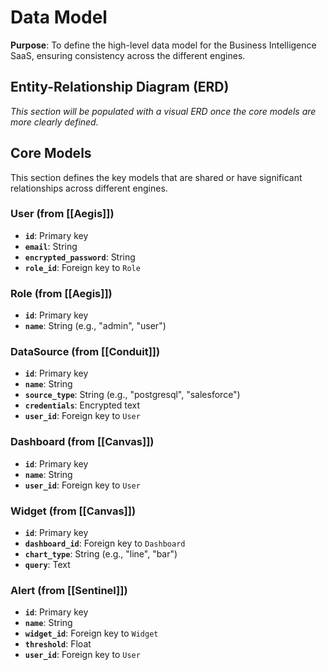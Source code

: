 # Data Model

**Purpose**: To define the high-level data model for the Business Intelligence SaaS, ensuring consistency across the different engines.

## Entity-Relationship Diagram (ERD)

*This section will be populated with a visual ERD once the core models are more clearly defined.*

## Core Models

This section defines the key models that are shared or have significant relationships across different engines.

### User (from [[Aegis]])

- **`id`**: Primary key
- **`email`**: String
- **`encrypted_password`**: String
- **`role_id`**: Foreign key to `Role`

### Role (from [[Aegis]])

- **`id`**: Primary key
- **`name`**: String (e.g., "admin", "user")

### DataSource (from [[Conduit]])

- **`id`**: Primary key
- **`name`**: String
- **`source_type`**: String (e.g., "postgresql", "salesforce")
- **`credentials`**: Encrypted text
- **`user_id`**: Foreign key to `User`

### Dashboard (from [[Canvas]])

- **`id`**: Primary key
- **`name`**: String
- **`user_id`**: Foreign key to `User`

### Widget (from [[Canvas]])

- **`id`**: Primary key
- **`dashboard_id`**: Foreign key to `Dashboard`
- **`chart_type`**: String (e.g., "line", "bar")
- **`query`**: Text

### Alert (from [[Sentinel]])

- **`id`**: Primary key
- **`name`**: String
- **`widget_id`**: Foreign key to `Widget`
- **`threshold`**: Float
- **`user_id`**: Foreign key to `User`
